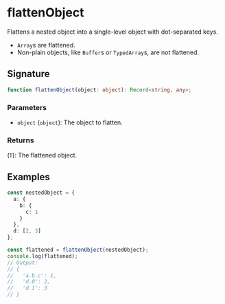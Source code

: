 # flattenObject

Flattens a nested object into a single-level object with dot-separated keys.

- `Array`s are flattened.
- Non-plain objects, like `Buffer`s or `TypedArray`s, are not flattened.

## Signature

```typescript
function flattenObject(object: object): Record<string, any>;
```

### Parameters

- `object` (`object`): The object to flatten.

### Returns

(`T`): The flattened object.

## Examples

```typescript
const nestedObject = {
  a: {
    b: {
      c: 1
    }
  },
  d: [2, 3]
};

const flattened = flattenObject(nestedObject);
console.log(flattened); 
// Output:
// {
//   'a.b.c': 1,
//   'd.0': 2,
//   'd.1': 3
// }
```
